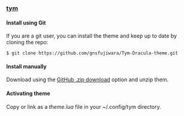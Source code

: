 ### [tym](https://github.com/endaaman/tym)

#### Install using Git
If you are a git user, you can install the theme and keep up to date by cloning the repo:

    $ git clone https://github.com/gnsfujiwara/Tym-Dracula-theme.git

#### Install manually

Download using the [GitHub .zip download](https://github.com/gnsfujiwara/Tym-Dracula-theme/archive/refs/heads/main.zip) option and unzip them.

#### Activating theme

Copy or link as a _theme.lua_ file in your ~/.config/tym directory.

